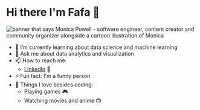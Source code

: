 # Hi there I'm Fafa 👋

<img src="https://raw.githubusercontent.com/M0nica/M0nica/master/gh-header-image-cropped.png" alt="banner that says Monica Powell - software engineer, content creator and community organizer alongside a cartoon illustration of Monica">

- 🌱 I’m currently learning about data science and machine learning
- 💬 Ask me about data analytics and visualization
- 📫 How to reach me: 
  * <a href="[https://www.linkedin.com/in/monicampowell/](https://www.linkedin.com/in/fauziayaa)">LinkedIn</a> 💼
- ⚡ Fun fact: I'm a funny person
- 🔭 Things I love besides coding:
  * Playing games 🎮
  * Watching movies and anime 📺
